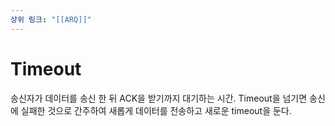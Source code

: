 ```yaml
---
상위 링크: "[[ARQ]]"
---
```

# Timeout
송신자가 데이터를 송신 한 뒤 ACK을 받기까지 대기하는 시간. Timeout을 넘기면 송신에 실패한 것으로 간주하여 새롭게 데이터를 전송하고 새로운 timeout을 둔다.